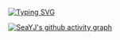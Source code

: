 <a href="https://git.io/typing-svg"><img src="https://readme-typing-svg.demolab.com?font=Fira+Code&weight=600&pause=1000&color=44CEF6&background=00000006&center=true&vCenter=true&width=600&lines=To+iterate+is+human%2C+to+recurse+divine.;%E8%BF%AD%E4%BB%A3%E8%80%85%E4%B8%BA%E4%BA%BA%EF%BC%8C%E9%80%92%E5%BD%92%E8%80%85%E4%B8%BA%E7%A5%9E%E3%80%82" alt="Typing SVG" /></a>

[![SeaYJ's github activity graph](https://github-readme-activity-graph.vercel.app/graph?username=SeaYJ&theme=react)](https://github.com/SeaYJ)

<!--
**SeaYJ/SeaYJ** is a ✨ _special_ ✨ repository because its `README.md` (this file) appears on your GitHub profile.

Here are some ideas to get you started:

- 🔭 I’m currently working on ...
- 🌱 I’m currently learning ...
- 👯 I’m looking to collaborate on ...
- 🤔 I’m looking for help with ...
- 💬 Ask me about ...
- 📫 How to reach me: ...
- 😄 Pronouns: ...
- ⚡ Fun fact: ...
-->

